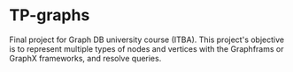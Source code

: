 # TP-graphs
Final project for Graph DB university course (ITBA). This project's objective is to represent multiple types of nodes and vertices with the Graphframs or GraphX frameworks, and resolve queries.
